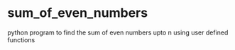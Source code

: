 # sum_of_even_numbers
python program to find the sum of even numbers upto n  using user defined functions
